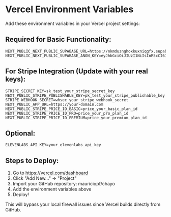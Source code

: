 # Vercel Environment Variables

Add these environment variables in your Vercel project settings:

## Required for Basic Functionality:
```
NEXT_PUBLIC_NEXT_PUBLIC_SUPABASE_URL=https://nkmduznghoxkuxniqgfx.supabase.co
NEXT_PUBLIC_NEXT_PUBLIC_SUPABASE_ANON_KEY=eyJhbGciOiJIUzI1NiIsInR5cCI6IkpXVCJ9.eyJpc3MiOiJzdXBhYmFzZSIsInJlZiI6Im5rbWR1em5naG94a3V4bmlxZ2Z4Iiwicm9sZSI6ImFub24iLCJpYXQiOjE3NTE5NTMzNzAsImV4cCI6MjA2NzUyOTM3MH0.VfocmQ7U6wc4jiTL_30dm9m_ibe0QZYeRH4NRrTdPuU
```

## For Stripe Integration (Update with your real keys):
```
STRIPE_SECRET_KEY=sk_test_your_stripe_secret_key
NEXT_PUBLIC_STRIPE_PUBLISHABLE_KEY=pk_test_your_stripe_publishable_key
STRIPE_WEBHOOK_SECRET=whsec_your_stripe_webhook_secret
NEXT_PUBLIC_APP_URL=https://your-domain.com
NEXT_PUBLIC_STRIPE_PRICE_ID_BASIC=price_your_basic_plan_id
NEXT_PUBLIC_STRIPE_PRICE_ID_PRO=price_your_pro_plan_id
NEXT_PUBLIC_STRIPE_PRICE_ID_PREMIUM=price_your_premium_plan_id
```

## Optional:
```
ELEVENLABS_API_KEY=your_elevenlabs_api_key
```

## Steps to Deploy:
1. Go to https://vercel.com/dashboard
2. Click "Add New..." → "Project"
3. Import your GitHub repository: mauriciopf/chayo
4. Add the environment variables above
5. Deploy!

This will bypass your local firewall issues since Vercel builds directly from GitHub.
